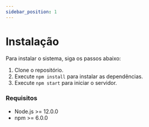 ```yaml
---
sidebar_position: 1
---
```


# Instalação


Para instalar o sistema, siga os passos abaixo:

1. Clone o repositório.
2. Execute `npm install` para instalar as dependências.
3. Execute `npm start` para iniciar o servidor.

### Requisitos

- Node.js >= 12.0.0
- npm >= 6.0.0



